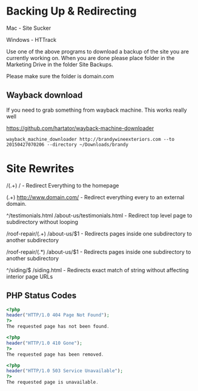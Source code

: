 # Backing Up & Redirecting 

Mac - Site Sucker

Windows - HTTrack

Use one of the above programs to download a backup of the site you are currently working on. When you are done please place folder in the Marketing Drive in the folder Site Backups. 

Please make sure the folder is domain.com



## Wayback download 

If you need to grab something from wayback machine. This works really well 

https://github.com/hartator/wayback-machine-downloader

```
wayback_machine_downloader http://brandywineexteriors.com --to 20150427070206 --directory ~/Downloads/brandy
```


#  Site Rewrites 

 /(.+) /  - Redirect Everything to the homepage 

 (.+) http://www.domain.com/  - Redirect everything every to an external domain. 
 
 ^/testimonials.html /about-us/testimonials.html - Redirect top level page to subdirectory without looping

/roof-repair/(.+) /about-us/$1 - Redirects pages inside one subdirectory to another subdirectory 

/roof-repair/(.*) /about-us/$1 - Redirects pages inside one subdirectory to another subdirectory

^/siding/$ /siding.html - Redirects exact match of string without affecting interior page URLs

## PHP Status Codes

```php
<?php
header("HTTP/1.0 404 Page Not Found");
?>
The requested page has not been found.
```

```php
<?php
header("HTTP/1.0 410 Gone");
?>
The requested page has been removed.
```

```php
<?php
header("HTTP/1.0 503 Service Unavailable");
?>
The requested page is unavailable.
```

